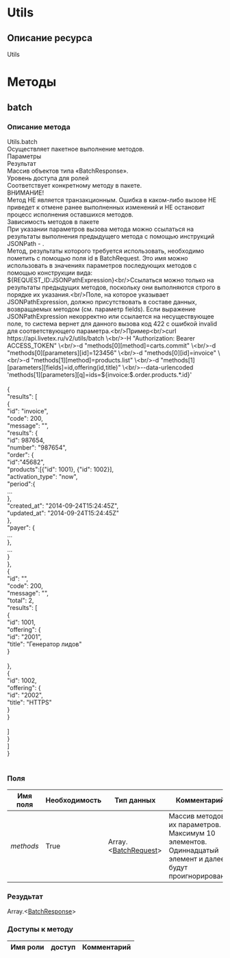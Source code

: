 
# Utils

## Описание ресурса
Utils<br/>
# Методы

## batch

### Описание метода
Utils.batch<br/>Осуществляет пакетное выполнение методов.<br/>Параметры<br/>Результат<br/>Массив объектов типа «BatchResponse».<br/>Уровень доступа для ролей<br/>Соответствует конкретному методу в пакете.<br/>ВНИМАНИЕ!<br/>Метод НЕ является транзакционным. Ошибка в каком-либо вызове НЕ приведет к отмене ранее выполненных изменений и НЕ остановит процесс исполнения оставшихся методов.<br/>Зависимость методов в пакете <br/>При указании параметров вызова метода можно ссылаться на результаты выполнения предыдущего метода с помощью инструкций JSONPath - . <br/>Метод, результаты которого требуется использовать, необходимо пометить с помощью поля id в BatchRequest. Это имя можно использовать в значениях параметров последующих методов с помощью конструкции вида:<br/>${REQUEST_ID:JSONPathExpression}<br/>Ссылаться можно только на результаты предыдущих методов, поскольку они выполняются строго в порядке их указания.<br/>Поле, на которое указывает JSONPathExpression, должно присутствовать в составе данных, возвращаемых методом (см. параметр fields). Если выражение JSONPathExpression некорректно или ссылается на несуществующее поле, то система вернет для данного вызова код 422 с ошибкой invalid для соответствующего параметра.<br/>Пример<br/>curl https://api.livetex.ru/v2/utils/batch \<br/>-H "Authorization: Bearer ACCESS_TOKEN" \<br/>-d "methods[0][method]=carts.commit" \<br/>-d "methods[0][parameters][id]=123456" \<br/>-d "methods[0][id]=invoice" \<br/>-d "methods[1][method]=products.list" \<br/>-d "methods[1][parameters][fields]=id,offering(id,title)" \<br/>--data-urlencoded 'methods[1][parameters][q]=ids=${invoice:$.order.products.*.id}'<br/><br/>{<br/>    "results": [<br/>        {<br/>            "id": "invoice",<br/>            "code": 200,<br/>            "message": "",<br/>            "results": {<br/>                "id": 987654,<br/>                "number": "987654",<br/>                "order": {<br/>                    "id":"45682",<br/>                    "products":[{"id": 1001}, {"id": 1002}],<br/>                    "activation_type": "now",<br/>                    "period":{<br/>                        ...<br/>                    },<br/>                    "created_at": "2014-09-24T15:24:45Z",<br/>                    "updated_at": "2014-09-24T15:24:45Z"<br/>                },<br/>                "payer": {<br/>                    ...<br/>                },<br/>                ...<br/>            }<br/>        },<br/>        {<br/>            "id": "",<br/>            "code": 200,<br/>            "message": "",<br/>            "total": 2,<br/>            "results": [<br/>                {<br/>                    "id": 1001,<br/>                    "offering": {<br/>                        "id": "2001",<br/>                        "title": "Генератор лидов"<br/>                    }<br/>                    <br/>                },<br/>                {<br/>                    "id": 1002,<br/>                    "offering": {<br/>                        "id": "2002",<br/>                        "title": "HTTPS"<br/>                    }<br/>                }<br/>            <br/>            ]<br/>        }<br/>    ]<br/>}<br/><br/>
### Поля

| Имя поля | Необходимость | Тип данных | Комментарий |
|---|---|---|---|
|*methods*|True|Array.<[BatchRequest](/docs/types/BatchRequest.md)>|Массив методов и их параметров.<br/>Максимум 10 элементов. Одиннадцатый элемент и далее будут проигнорированы.<br/>|

### Резудьтат
Array.<[BatchResponse](/docs/types/BatchResponse.md)>
### Доступы к методу

| Имя роли | доступ | Комментарий |
|---|---|---|

